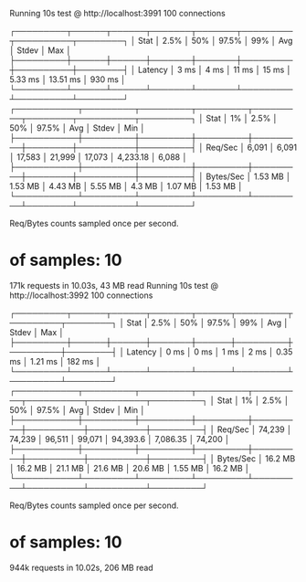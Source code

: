 Running 10s test @ http://localhost:3991
100 connections

┌─────────┬──────┬──────┬───────┬───────┬─────────┬──────────┬────────┐
│ Stat │ 2.5% │ 50% │ 97.5% │ 99% │ Avg │ Stdev │ Max │
├─────────┼──────┼──────┼───────┼───────┼─────────┼──────────┼────────┤
│ Latency │ 3 ms │ 4 ms │ 11 ms │ 15 ms │ 5.33 ms │ 13.51 ms │ 930 ms │
└─────────┴──────┴──────┴───────┴───────┴─────────┴──────────┴────────┘
┌───────────┬─────────┬─────────┬─────────┬─────────┬────────┬──────────┬─────────┐
│ Stat │ 1% │ 2.5% │ 50% │ 97.5% │ Avg │ Stdev │ Min │
├───────────┼─────────┼─────────┼─────────┼─────────┼────────┼──────────┼─────────┤
│ Req/Sec │ 6,091 │ 6,091 │ 17,583 │ 21,999 │ 17,073 │ 4,233.18 │ 6,088 │
├───────────┼─────────┼─────────┼─────────┼─────────┼────────┼──────────┼─────────┤
│ Bytes/Sec │ 1.53 MB │ 1.53 MB │ 4.43 MB │ 5.55 MB │ 4.3 MB │ 1.07 MB │ 1.53 MB │
└───────────┴─────────┴─────────┴─────────┴─────────┴────────┴──────────┴─────────┘

Req/Bytes counts sampled once per second.

# of samples: 10

171k requests in 10.03s, 43 MB read
Running 10s test @ http://localhost:3992
100 connections

┌─────────┬──────┬──────┬───────┬──────┬─────────┬─────────┬────────┐
│ Stat │ 2.5% │ 50% │ 97.5% │ 99% │ Avg │ Stdev │ Max │
├─────────┼──────┼──────┼───────┼──────┼─────────┼─────────┼────────┤
│ Latency │ 0 ms │ 0 ms │ 1 ms │ 2 ms │ 0.35 ms │ 1.21 ms │ 182 ms │
└─────────┴──────┴──────┴───────┴──────┴─────────┴─────────┴────────┘
┌───────────┬─────────┬─────────┬─────────┬─────────┬──────────┬──────────┬─────────┐
│ Stat │ 1% │ 2.5% │ 50% │ 97.5% │ Avg │ Stdev │ Min │
├───────────┼─────────┼─────────┼─────────┼─────────┼──────────┼──────────┼─────────┤
│ Req/Sec │ 74,239 │ 74,239 │ 96,511 │ 99,071 │ 94,393.6 │ 7,086.35 │ 74,200 │
├───────────┼─────────┼─────────┼─────────┼─────────┼──────────┼──────────┼─────────┤
│ Bytes/Sec │ 16.2 MB │ 16.2 MB │ 21.1 MB │ 21.6 MB │ 20.6 MB │ 1.55 MB │ 16.2 MB │
└───────────┴─────────┴─────────┴─────────┴─────────┴──────────┴──────────┴─────────┘

Req/Bytes counts sampled once per second.

# of samples: 10

944k requests in 10.02s, 206 MB read
